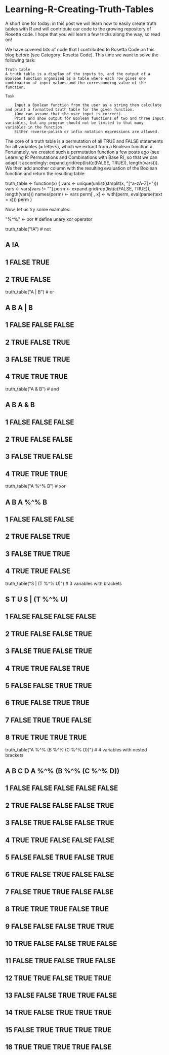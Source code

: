 # Learning-R-Creating-Truth-Tables

A short one for today: in this post we will learn how to easily create truth tables with R and will contribute our code to the growing repository of Rosetta code. I hope that you will learn a few tricks along the way, so read on!

We have covered bits of code that I contributed to Rosetta Code on this blog before (see Category: Rosetta Code). This time we want to solve the following task:

    Truth table
    A truth table is a display of the inputs to, and the output of a Boolean function organized as a table where each row gives one combination of input values and the corresponding value of the function.

    Task

        Input a Boolean function from the user as a string then calculate and print a formatted truth table for the given function.
        (One can assume that the user input is correct).
        Print and show output for Boolean functions of two and three input variables, but any program should not be limited to that many variables in the function.
        Either reverse-polish or infix notation expressions are allowed.

The core of a truth table is a permutation of all TRUE and FALSE statements for all variables (= letters), which we extract from a Boolean function x. Fortunately, we created such a permutation function a few posts ago (see Learning R: Permutations and Combinations with Base R), so that we can adapt it accordingly: expand.grid(rep(list(c(FALSE, TRUE)), length(vars))). We then add another column with the resulting evaluation of the Boolean function and return the resulting table:

truth_table <- function(x) {
  vars <- unique(unlist(strsplit(x, "[^a-zA-Z]+")))
  vars <- vars[vars != ""]
  perm <- expand.grid(rep(list(c(FALSE, TRUE)), length(vars)))
  names(perm) <- vars
  perm[ , x] <- with(perm, eval(parse(text = x)))
  perm
}

Now, let us try some examples:

"%^%" <- xor # define unary xor operator

truth_table("!A") # not
##       A    !A
## 1 FALSE  TRUE
## 2  TRUE FALSE

truth_table("A | B") # or
##       A     B A | B
## 1 FALSE FALSE FALSE
## 2  TRUE FALSE  TRUE
## 3 FALSE  TRUE  TRUE
## 4  TRUE  TRUE  TRUE

truth_table("A & B") # and
##       A     B A & B
## 1 FALSE FALSE FALSE
## 2  TRUE FALSE FALSE
## 3 FALSE  TRUE FALSE
## 4  TRUE  TRUE  TRUE

truth_table("A %^% B") # xor
##       A     B A %^% B
## 1 FALSE FALSE   FALSE
## 2  TRUE FALSE    TRUE
## 3 FALSE  TRUE    TRUE
## 4  TRUE  TRUE   FALSE

truth_table("S | (T %^% U)") # 3 variables with brackets
##       S     T     U S | (T %^% U)
## 1 FALSE FALSE FALSE         FALSE
## 2  TRUE FALSE FALSE          TRUE
## 3 FALSE  TRUE FALSE          TRUE
## 4  TRUE  TRUE FALSE          TRUE
## 5 FALSE FALSE  TRUE          TRUE
## 6  TRUE FALSE  TRUE          TRUE
## 7 FALSE  TRUE  TRUE         FALSE
## 8  TRUE  TRUE  TRUE          TRUE

truth_table("A %^% (B %^% (C %^% D))") # 4 variables with nested brackets
##        A     B     C     D A %^% (B %^% (C %^% D))
## 1  FALSE FALSE FALSE FALSE                   FALSE
## 2   TRUE FALSE FALSE FALSE                    TRUE
## 3  FALSE  TRUE FALSE FALSE                    TRUE
## 4   TRUE  TRUE FALSE FALSE                   FALSE
## 5  FALSE FALSE  TRUE FALSE                    TRUE
## 6   TRUE FALSE  TRUE FALSE                   FALSE
## 7  FALSE  TRUE  TRUE FALSE                   FALSE
## 8   TRUE  TRUE  TRUE FALSE                    TRUE
## 9  FALSE FALSE FALSE  TRUE                    TRUE
## 10  TRUE FALSE FALSE  TRUE                   FALSE
## 11 FALSE  TRUE FALSE  TRUE                   FALSE
## 12  TRUE  TRUE FALSE  TRUE                    TRUE
## 13 FALSE FALSE  TRUE  TRUE                   FALSE
## 14  TRUE FALSE  TRUE  TRUE                    TRUE
## 15 FALSE  TRUE  TRUE  TRUE                    TRUE
## 16  TRUE  TRUE  TRUE  TRUE                   FALSE
